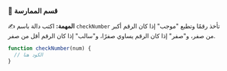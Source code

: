### 🧪 قسم الممارسة
✍️ **المهمة:** اكتب دالة باسم `checkNumber` تأخذ رقمًا وتطبع "موجب" إذا كان الرقم أكبر من صفر، و"صفر" إذا كان الرقم يساوي صفرًا، و"سالب" إذا كان الرقم أقل من صفر.

```javascript
function checkNumber(num) {
  // الكود هنا
}
```
